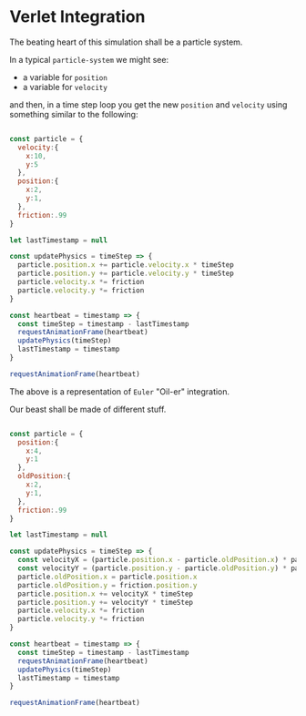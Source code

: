 # Verlet Integration

The beating heart of this simulation shall be a particle system. 

In a typical `particle-system` we might see:
- a variable for `position`
- a variable for `velocity`

and then, in a time step loop you get the new `position` and `velocity` using something
similar to the following:

```js

const particle = {
  velocity:{
    x:10,
    y:5
  },
  position:{
    x:2,
    y:1,
  },
  friction:.99
}

let lastTimestamp = null

const updatePhysics = timeStep => {
  particle.position.x += particle.velocity.x * timeStep
  particle.position.y += particle.velocity.y * timeStep
  particle.velocity.x *= friction
  particle.velocity.y *= friction
}

const heartbeat = timestamp => {
  const timeStep = timestamp - lastTimestamp
  requestAnimationFrame(heartbeat)
  updatePhysics(timeStep)
  lastTimestamp = timestamp
}

requestAnimationFrame(heartbeat)
```

The above is a representation of `Euler` "Oil-er" integration.

Our beast shall be made of different stuff.

```js

const particle = {
  position:{
    x:4,
    y:1
  },
  oldPosition:{
    x:2,
    y:1,
  },
  friction:.99
}

let lastTimestamp = null

const updatePhysics = timeStep => {
  const velocityX = (particle.position.x - particle.oldPosition.x) * particle.friction
  const velocityY = (particle.position.y - particle.oldPosition.y) * particle.friction
  particle.oldPosition.x = particle.position.x
  particle.oldPosition.y = friction.position.y
  particle.position.x += velocityX * timeStep
  particle.position.y += velocityY * timeStep
  particle.velocity.x *= friction
  particle.velocity.y *= friction
}

const heartbeat = timestamp => {
  const timeStep = timestamp - lastTimestamp
  requestAnimationFrame(heartbeat)
  updatePhysics(timeStep)
  lastTimestamp = timestamp
}

requestAnimationFrame(heartbeat)
```
